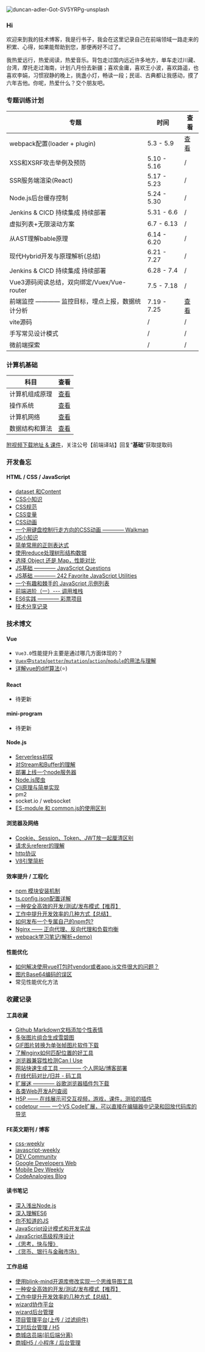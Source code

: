 ![duncan-adler-Got-SV5YRPg-unsplash](https://user-images.githubusercontent.com/23453305/116666951-2b50ba00-a9ce-11eb-82d1-dc3e07ec50dd.jpg)

### Hi

欢迎来到我的技术博客，我是行书子，我会在这里记录自己在前端领域一路走来的积累、心得，如果能帮助到您，那便再好不过了。

我热爱远行，热爱阅读，热爱音乐。背包走过国内远近许多地方，单车走过川藏、台湾，摩托走过海南，计划八月份去新疆；喜欢金庸，喜欢王小波，喜欢路遥，也喜欢李娟，习惯寂静的晚上，挑盏小灯，畅读一段；民谣、古典都让我感动，摸了六年吉他。你呢，热爱什么？交个朋友吧。



### 专题训练计划

| 专题  | 时间 | 查看 |
| ---- |   ----   |   ---- |
| webpack配置(loader + plugin)                            | 5.3 - 5.9 |[查看](https://github.com/xszi/blog/issues/27) |
| XSS和XSRF攻击举例及预防                                  | 5.10 - 5.16 | /                                           |
| SSR服务端渲染(React)                                     | 5.17 - 5.23 | /                                          |
| Node.js后台缓存控制                                      | 5.24 - 5.30 | /                                          |
| Jenkins & CICD 持续集成 持续部署                         | 5.31 - 6.6 | /                                           |
| 虚拟列表+无限滚动方案                                     | 6.7 - 6.13 | /                                           |
| 从AST理解bable原理                                       | 6.14 - 6.20 | /                                          |
| 现代Hybrid开发与原理解析(总结)                            | 6.21 - 7.27 | /                                          |
| Jenkins & CICD 持续集成 持续部署                         | 6.28 - 7.4 | /                                            |
| Vue3源码阅读总结，双向绑定/Vuex/Vue-router                | 7.5 - 7.18 | /                                            |
| 前端监控 ———— 监控目标，埋点上报，数据统计分析             | 7.19 - 7.25 |[查看](https://github.com/xszi/blog/issues/28) |
| vite源码                                                | / | / |
| 手写常见设计模式                                         | / | / |
| 微前端探索                                              | / | / |


### 计算机基础


| 科目   | 查看 |
| ----   |   ---- |
| 计算机组成原理 | [查看](https://github.com/xszi/docs/issues/42)          |
| 操作系统       | [查看](https://github.com/xszi/docs/issues/42)          |
| 计算机网络     | [查看](https://github.com/xszi/docs/issues/42)          |
| 数据结构和算法 | [查看](https://github.com/xszi/fe-interview/tree/master) |

[附视频下载地址 & 课件](https://pan.baidu.com/s/1CYFawmoFsSQtLoR_CPBJrg)，关注公号【前端译站】回复“**基础**”获取提取码


### 开发备忘

#### HTML / CSS / JavaScript

* [dataset 和Content](https://github.com/xszi/docs/issues/16)
* [CSS小知识](https://github.com/xszi/docs/issues/6)
* [CSS规范](https://github.com/xszi/docs/issues/33)
* [CSS变量](https://github.com/xszi/docs/issues/34)
* [CSS动画](https://github.com/xszi/docs/issues/36)
* [一个用键盘控制行走方向的CSS动画 ———— Walkman](https://github.com/xszi/html-css-js/blob/master/src/views/walkMan/index.html)
* [JS小知识](https://github.com/xszi/docs/issues/31)
* [简单常用的正则表达式](https://github.com/xszi/docs/issues/43)
* [使用reduce处理树形结构数据](https://github.com/xszi/docs/issues/39)
* [选择 Object 还是 Map，性能对比](https://github.com/xszi/docs/issues/35)
* [JS基础 ———— JavaScript Questions](https://github.com/lydiahallie/javascript-questions#readme)
* [JS基础 ———— 242 Favorite JavaScript Utilities](https://1loc.dev/)
* [一个有趣和棘手的 JavaScript 示例列表](https://github.com/denysdovhan/wtfjs/blob/master/README-zh-cn.md)
* [前端进阶（一）--- 调用堆栈](https://juejin.im/post/5bfb4af1e51d4574b133d1e3)
* [ES6实践 ———— 彩票项目](https://github.com/xszi/ES6-lottery)
* [技术分享记录](https://github.com/xszi/blog/issues/7)

### 技术博文

#### Vue

* `Vue3.0`性能提升主要是通过哪几方面体现的？
* [`Vuex`中`state`/`getter`/`mutation`/`action`/`module`的用法与理解](https://github.com/xszi/blog/issues/25)
* [详解vue的diff算法](https://www.cnblogs.com/wind-lanyan/p/9061684.html)(:star:)

#### React

* 待更新

#### mini-program

* 待更新

#### Node.js

* [Serverless初探](https://github.com/xszi/blog/issues/26)
* [对Stream和Buffer的理解](https://github.com/xszi/blog/issues/5)
* [部署上线一个node服务器](https://juejin.im/post/6844904002732343304)
* [Node.js爬虫](https://github.com/xszi/node/issues/19)
* [Cli原理与简单实现](https://github.com/xszi/blog/issues/32)</br>
* pm2
* socket.io / websocket
* [ES-module 和 common.js的使用区别](https://github.com/xszi/docs/issues/47)

#### 浏览器及网络

* [Cookie、Session、Token、JWT放一起厘清区别](https://github.com/xszi/blog/issues/24)
* [请求头referer的理解](https://github.com/xszi/blog/issues/3)
* [http协议](https://github.com/xszi/node/issues/13)
* [V8引擎简析](https://juejin.im/post/5e0d40326fb9a0483e475543)

#### 效率提升 / 工程化

* [npm 模块安装机制](https://github.com/xszi/docs/issues/37)
* [ts.config.json配置详解](https://github.com/xszi/blog/issues/17)
* [一种安全高效的开发/测试/发布模式【推荐】](https://github.com/xszi/blog/issues/17)
* [工作中提升开发效率的几种方式【总结】](https://github.com/xszi/docs/issues/41)
* [如何发布一个专属自己的npm包?](https://github.com/xszi/blog/issues/18)
* [Nginx —— 正向代理、反向代理和负载均衡](https://github.com/xszi/node/issues/12)
* [webpack学习笔记(解析+demo)](https://github.com/xszi/webpack-demo)

#### 性能优化

* [如何解决使用vue打包时vendor或者app.js文件很大的问题？](https://github.com/xszi/blog/issues/29)
* [图片Base64编码的误区](https://github.com/xszi/blog/issues/2)
* 常见性能优化方法

### 收藏记录

#### 工具收藏

* [Github Markdown文档添加个性表情](https://www.webfx.com/tools/emoji-cheat-sheet/)
* [多张图片组合生成雪碧图](https://www.toptal.com/developers/css/sprite-generator)
* [GIF图片转换为单张帧图片软件下载](https://github.com/xszi/docs/blob/master/GIFFrame.exe)
* [了解nginx如何匹配位置的好工具](https://nginx.viraptor.info/)
* [浏览器兼容性检测Can I Use](https://caniuse.com/)
* [网站快速生成工具 ———— 个人网站/博客部署](https://jamstack.org/generators/)
* [在线代码对比/归并 - 码工具](https://www.matools.com/compare)
* [扩展迷 ———— 谷歌浏览器插件包下载](https://www.extfans.com/)
* [各类Web开发API查阅](https://devdocs.io/)
* [H5P —— 在线展示可交互视频，游戏，课件，测验的插件](https://h5p.org/)
* [codetour —— 一个VS Code扩展，可以直接在编辑器中记录和回放代码库的导览](https://github.com/microsoft/codetour)

#### FE英文期刊 / 博客

* [css-weekly](https://css-weekly.com/archives/)
* [javascript-weekly](https://javascriptweekly.com/issues/520)
* [DEV Community](https://dev.to/aemiej/nginx-concepts-i-wish-i-knew-years-ago-23o0)
* [Google Developers Web](https://developers.google.com/web/)
* [Mobile Dev Weekly](https://mobiledevweekly.com/issues)
* [CodeAnalogies Blog](https://blog.codeanalogies.com/)

#### 读书笔记

* [深入浅出Node.js](https://github.com/xszi/node-note)
* [深入理解ES6](https://github.com/xszi/ES6)
* [你不知道的JS](https://github.com/xszi/you-dont-kown-js)
* [JavaScript设计模式和开发实战](https://github.com/xszi/js-design-mode)
* [JavaScript高级程序设计](https://github.com/xszi/js-advanced)
* [《思考，快与慢》](https://github.com/xszi/blog/issues/4)
* [《货币、银行与金融市场》](https://github.com/xszi/blog/issues/8)

#### 工作总结

* [使用blink-mind开源库修改实现一个思维导图工具](https://github.com/xszi/docs/issues/38)
* [一种安全高效的开发/测试/发布模式【推荐】](https://github.com/xszi/blog/issues/17)
* [工作中提升开发效率的几种方式【总结】](https://github.com/xszi/docs/issues/41)
* [wizard协作平台](https://github.com/xszi/blog/issues/11)
* [wizard后台管理](https://github.com/xszi/blog/issues/23)
* [项目管理平台(上传 / 过滤组件)](https://github.com/xszi/blog/issues/20)
* [工时后台管理 / H5](https://github.com/xszi/blog/issues/21)
* [商城店员端(前后端分离)](https://github.com/xszi/blog/blob/master/work/clerk.md)
* [商城H5 / 小程序 / 后台管理](https://github.com/xszi/blog/)

